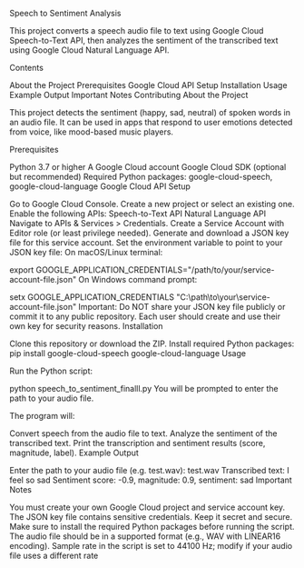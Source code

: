 Speech to Sentiment Analysis

This project converts a speech audio file to text using Google Cloud Speech-to-Text API, then analyzes the sentiment of the transcribed text using Google Cloud Natural Language API.

Contents

About the Project
Prerequisites
Google Cloud API Setup
Installation
Usage
Example Output
Important Notes
Contributing
About the Project

This project detects the sentiment (happy, sad, neutral) of spoken words in an audio file. It can be used in apps that respond to user emotions detected from voice, like mood-based music players.

Prerequisites

Python 3.7 or higher
A Google Cloud account
Google Cloud SDK (optional but recommended)
Required Python packages: google-cloud-speech, google-cloud-language
Google Cloud API Setup

Go to Google Cloud Console.
Create a new project or select an existing one.
Enable the following APIs:
Speech-to-Text API
Natural Language API
Navigate to APIs & Services > Credentials.
Create a Service Account with Editor role (or least privilege needed).
Generate and download a JSON key file for this service account.
Set the environment variable to point to your JSON key file:
On macOS/Linux terminal:

export GOOGLE_APPLICATION_CREDENTIALS="/path/to/your/service-account-file.json"
On Windows command prompt:

setx GOOGLE_APPLICATION_CREDENTIALS "C:\path\to\your\service-account-file.json"
Important:
Do NOT share your JSON key file publicly or commit it to any public repository. Each user should create and use their own key for security reasons.
Installation

Clone this repository or download the ZIP.
Install required Python packages:
pip install google-cloud-speech google-cloud-language
Usage

Run the Python script:

python speech_to_sentiment_finalll.py
You will be prompted to enter the path to your audio file.

The program will:

Convert speech from the audio file to text.
Analyze the sentiment of the transcribed text.
Print the transcription and sentiment results (score, magnitude, label).
Example Output

Enter the path to your audio file (e.g. test.wav): test.wav
Transcribed text: I feel so sad
Sentiment score: -0.9, magnitude: 0.9, sentiment: sad
Important Notes

You must create your own Google Cloud project and service account key.
The JSON key file contains sensitive credentials. Keep it secret and secure.
Make sure to install the required Python packages before running the script.
The audio file should be in a supported format (e.g., WAV with LINEAR16 encoding).
Sample rate in the script is set to 44100 Hz; modify if your audio file uses a different rate
